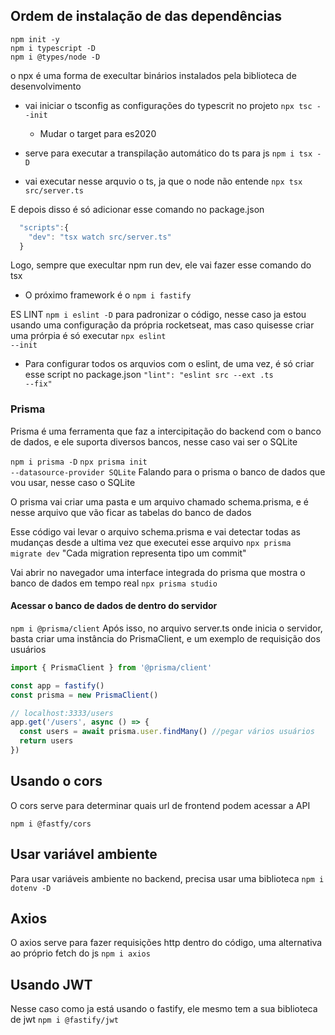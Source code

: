 ## Ordem de instalação de das dependências

<code>npm init -y</code>
<br />
<code>npm i typescript -D</code>
<br />
<code>npm i @types/node -D</code>

o npx é uma forma de execultar binários instalados pela biblioteca de desenvolvimento

- vai iniciar o tsconfig as configurações do typescrit no projeto
<code>npx tsc --init </code>

  - Mudar o target para es2020

- serve para executar a transpilação automático do ts para js
<code>npm i tsx -D</code>

- vai executar nesse arquvio o ts, ja que o node não entende
<code>npx tsx src/server.ts</code>

E depois disso é só adicionar esse comando no package.json

```js
  "scripts":{
    "dev": "tsx watch src/server.ts"
  }
```

Logo, sempre que execultar npm run dev, ele vai fazer esse comando do tsx

- O próximo framework é o <code>npm i fastify</code>

ES LINT <code>npm i eslint -D</code> para padronizar o código, nesse caso ja estou usando uma configuração da própria rocketseat, mas caso quisesse criar uma prórpia é só executar <code>npx eslint --init</code>

- Para configurar todos os arquvios com o eslint, de uma vez, é só criar esse script no package.json <code>"lint": "eslint src --ext .ts --fix"</code>


### Prisma

Prisma é uma ferramenta que faz a intercipitação do backend com o banco de dados, e ele suporta diversos bancos, nesse caso vai ser o SQLite

<code>npm i prisma -D</code>
<code>npx prisma init --datasource-provider SQLite</code> Falando para o prisma o banco de dados que vou usar, nesse caso o SQLite

O prisma vai criar uma pasta e um arquivo chamado schema.prisma, e é nesse arquivo que vão ficar as tabelas do banco de dados

Esse código vai levar o arquivo schema.prisma e vai detectar todas as mudanças desde a ultima vez que executei esse arquivo
<code>npx prisma migrate dev</code>
"Cada migration representa tipo um commit"

Vai abrir no navegador uma interface integrada do prisma que mostra o banco de dados em tempo real
<code>npx prisma studio</code>


#### Acessar o banco de dados de dentro do servidor
<code>npm i @prisma/client</code>
Após isso, no arquivo server.ts onde inicia o servidor, basta criar uma instância do PrismaClient, e um exemplo de requisição dos usuários

```ts
import { PrismaClient } from '@prisma/client'

const app = fastify()
const prisma = new PrismaClient()

// localhost:3333/users
app.get('/users', async () => {
  const users = await prisma.user.findMany() //pegar vários usuários
  return users
})
```

## Usando o cors
O cors serve para determinar quais url de frontend podem acessar a API

<code>npm i @fastfy/cors</code>

## Usar variável ambiente
Para usar variáveis ambiente no backend, precisa usar uma biblioteca <code>npm i dotenv -D</code>

## Axios
O axios serve para fazer requisições http dentro do código, uma alternativa ao próprio fetch do js <code>npm i axios</code>

## Usando JWT
Nesse caso como ja está usando o fastify, ele mesmo tem a sua biblioteca de jwt <code>npm i @fastify/jwt</code>